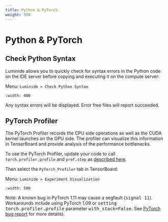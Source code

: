 ```yaml
---
title: Python & PyTorch
weight: 500
---
```


# Python & PyTorch

## Check Python Syntax

Luminide allows you to quickly check for syntax errors in the Python code on the IDE server before copying and executing it on the compute server:

Menu: `Luminide > Check Python Syntax`

```{image} ../images/compile-code.png
:width: 400
```

Any syntax errors will be displayed. Error free files will report succeeded.

## PyTorch Profiler

The PyTorch Profiler records the CPU side operations as well as the CUDA kernel launches on the GPU side. The profiler can visualize this information in TensorBoard and provide analysis of the performance bottlenecks.

To use the PyTorch Profiler, update your code to call `torch.profiler.profile` and `prof.step` as [described here](https://pytorch.org/tutorials/intermediate/tensorboard_profiler_tutorial.html#use-profiler-to-record-execution-events).

Then select the `PyTorch_Profiler` tab in TensorBoard:

Menu: `Luminide > Experiment Visualization`

```{image} ../images/feb-pytorch-profiler.png
:width: 500
```

Note: A known bug in PyTorch 1.11 may cause a segfault (<kbd>signal 11</kbd>).  Workarounds include using PyTorch 1.09 or <kbd>setting torch.profiler.profile</kbd> parameter <kbd>with_stack=False</kbd>.  See [PyTorch bug report](https://github.com/pytorch/pytorch/issues/69443) for more details).

